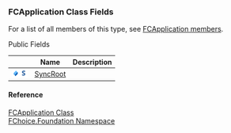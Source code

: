 ﻿### FCApplication Class Fields

For a list of all members of this type, see [FCApplication members](fcSDK~FChoice.Foundation.FCApplication_members.md).

Public Fields

|   | Name | Description |
| --- | --- | --- |
| ![Public Field](dotnetimages/publicField.png)![static (Shared in Visual Basic)](dotnetimages/static.png) | [SyncRoot](fcSDK~FChoice.Foundation.FCApplication~SyncRoot.md) |   |





#### Reference

[FCApplication Class](fcSDK~FChoice.Foundation.FCApplication.md)  
[FChoice.Foundation Namespace](fcSDK~FChoice.Foundation_namespace.md)